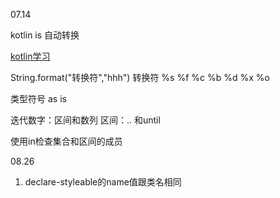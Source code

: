 07.14

kotlin is 自动转换

[kotlin学习](https://juejin.im/post/5ab063fd6fb9a028e0144abf)

String.format("转换符","hhh")
转换符
%s
%f
%c
%b
%d
%x
%o

类型符号
as is

迭代数字：区间和数列
区间：.. 和until

使用in检查集合和区间的成员

08.26
1. declare-styleable的name值跟类名相同


